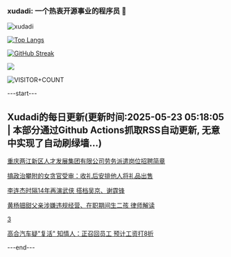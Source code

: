 ### xudadi: 一个热衷开源事业的程序员 👋

![xudadi](https://github-readme-stats-git-masterorgs-github-readme-stats-team.vercel.app/api?username=xudadi)

[![Top Langs](https://github-readme-stats.vercel.app/api/top-langs/?username=xudadi)](https://github.com/anuraghazra/github-readme-stats)

[![GitHub Streak](https://streak-stats.demolab.com?user=xudadi&locale=zh_Hans)](https://git.io/streak-stats)

![](https://raw.githubusercontent.com/xudadi/xudadi/main/assets/github-contribution-grid-snake.svg)

![VISITOR+COUNT](https://komarev.com/ghpvc/?username=xudadi&label=VISITOR+COUNT)


---start---

## Xudadi的每日更新(更新时间:2025-05-23 05:18:05 | 本部分通过Github Actions抓取RSS自动更新, 无意中实现了自动刷绿墙...)

[重庆两江新区人才发展集团有限公司劳务派遣岗位招聘简章](https://www.gongkaoleida.com/article/2414134)

[搞政治攀附的女贪官受审：收礼后安排他人将礼品出售](https://m.163.com/news/article/K06J4K8I051482MP.html)

[李连杰时隔14年再演武侠 搭档吴京、谢霆锋](https://m.163.com/news/article/K064FT2S0530JPVV.html)

[黄杨钿甜父亲涉嫌违规经营、在职期间生二孩 律师解读](https://m.163.com/news/article/K06HVRIS0530JPVV.html)

[3](https://m.163.com/touch/news/sub/domestic)

[高合汽车疑"复活" 知情人：正召回员工 预计工资打8折](https://m.163.com/news/article/K06PJGS20512B07B.html)

---end---
